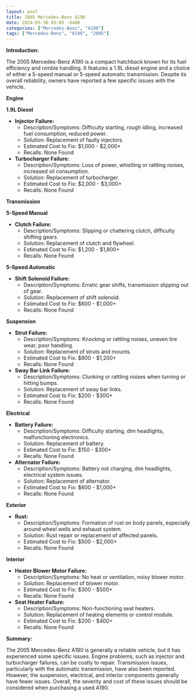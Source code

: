 ```yaml
---
layout: post
title: 2005 Mercedes-Benz A190
date: 2024-03-30 05:05 -0400
categories: ["Mercedes-Benz", "A190"]
tags: ["Mercedes-Benz", "A190", "2005"]
---
```

**Introduction:**

The 2005 Mercedes-Benz A190 is a compact hatchback known for its fuel efficiency and nimble handling. It features a 1.9L diesel engine and a choice of either a 5-speed manual or 5-speed automatic transmission. Despite its overall reliability, owners have reported a few specific issues with the vehicle.

**Engine**

**1.9L Diesel**

- **Injector Failure:**
    - Description/Symptoms: Difficulty starting, rough idling, increased fuel consumption, reduced power.
    - Solution: Replacement of faulty injectors.
    - Estimated Cost to Fix: $1,000 - $2,000+
    - Recalls: None Found
- **Turbocharger Failure:**
    - Description/Symptoms: Loss of power, whistling or rattling noises, increased oil consumption.
    - Solution: Replacement of turbocharger.
    - Estimated Cost to Fix: $2,000 - $3,000+
    - Recalls: None Found

**Transmission**

**5-Speed Manual**

- **Clutch Failure:**
    - Description/Symptoms: Slipping or chattering clutch, difficulty shifting gears.
    - Solution: Replacement of clutch and flywheel.
    - Estimated Cost to Fix: $1,200 - $1,800+
    - Recalls: None Found

**5-Speed Automatic**

- **Shift Solenoid Failure:**
    - Description/Symptoms: Erratic gear shifts, transmission slipping out of gear.
    - Solution: Replacement of shift solenoid.
    - Estimated Cost to Fix: $600 - $1,000+
    - Recalls: None Found

**Suspension**

- **Strut Failure:**
    - Description/Symptoms: Knocking or rattling noises, uneven tire wear, poor handling.
    - Solution: Replacement of struts and mounts.
    - Estimated Cost to Fix: $800 - $1,200+
    - Recalls: None Found
- **Sway Bar Link Failure:**
    - Description/Symptoms: Clunking or rattling noises when turning or hitting bumps.
    - Solution: Replacement of sway bar links.
    - Estimated Cost to Fix: $200 - $300+
    - Recalls: None Found

**Electrical**

- **Battery Failure:**
    - Description/Symptoms: Difficulty starting, dim headlights, malfunctioning electronics.
    - Solution: Replacement of battery.
    - Estimated Cost to Fix: $150 - $300+
    - Recalls: None Found
- **Alternator Failure:**
    - Description/Symptoms: Battery not charging, dim headlights, electrical system issues.
    - Solution: Replacement of alternator.
    - Estimated Cost to Fix: $600 - $1,000+
    - Recalls: None Found

**Exterior**

- **Rust:**
    - Description/Symptoms: Formation of rust on body panels, especially around wheel wells and exhaust system.
    - Solution: Rust repair or replacement of affected panels.
    - Estimated Cost to Fix: $500 - $2,000+
    - Recalls: None Found

**Interior**

- **Heater Blower Motor Failure:**
    - Description/Symptoms: No heat or ventilation, noisy blower motor.
    - Solution: Replacement of blower motor.
    - Estimated Cost to Fix: $300 - $500+
    - Recalls: None Found
- **Seat Heater Failure:**
    - Description/Symptoms: Non-functioning seat heaters.
    - Solution: Replacement of heating elements or control module.
    - Estimated Cost to Fix: $200 - $400+
    - Recalls: None Found

**Summary:**

The 2005 Mercedes-Benz A190 is generally a reliable vehicle, but it has experienced some specific issues. Engine problems, such as injector and turbocharger failures, can be costly to repair. Transmission issues, particularly with the automatic transmission, have also been reported. However, the suspension, electrical, and interior components generally have fewer issues. Overall, the severity and cost of these issues should be considered when purchasing a used A190.
